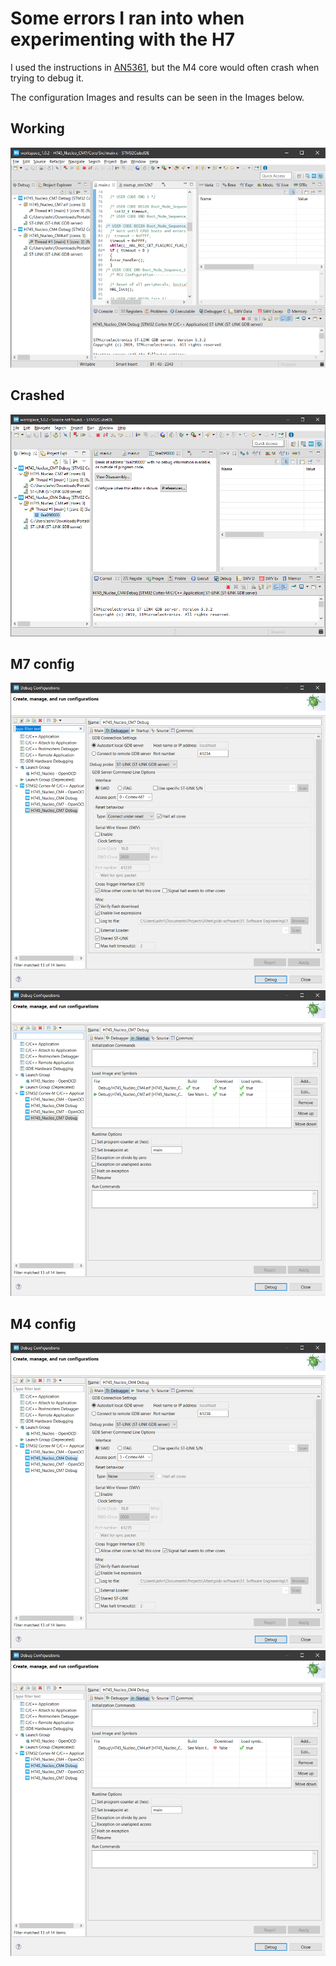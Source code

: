 # Some errors I ran into when experimenting with the H7

I used the instructions in [AN5361](https://www.st.com/content/ccc/resource/technical/document/application_note/group1/18/43/cc/00/81/b6/4d/5c/DM00629855/files/DM00629855.pdf/jcr:content/translations/en.DM00629855.pdf), but the M4 core would often crash when trying to debug it.

The configuration Images and results can be seen in the Images below.

## Working
![Working](Images/working_dual_debug.png)

## Crashed
![Crashed](Images/crashed_dual_debug.png)

## M7 config
![M7_debug](Images/m7_debugger.png)
![M7_startup](Images/m7_startup.png)

## M4 config
![M4_debug](Images/m4_debugger.png)
![M4_startup](Images/m4_startup.png)